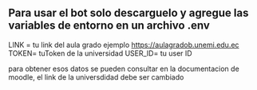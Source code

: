 ## Para usar el bot solo descarguelo y agregue las variables de entorno en un archivo .env

LINK = tu link del aula grado ejemplo  https://aulagradob.unemi.edu.ec
TOKEN= tuToken de la universidad
USER_ID= tu user ID 



para obtener esos datos se pueden consultar en la documentacion de moodle, el link de la universdidad debe ser cambiado


